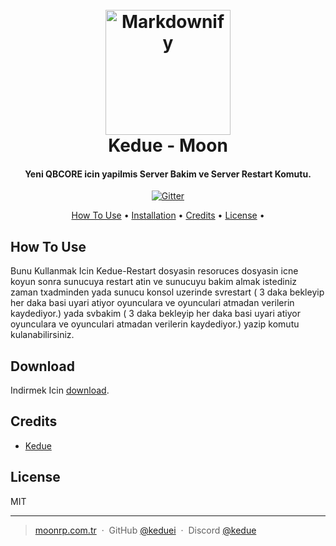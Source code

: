 
<h1 align="center">
  <br>
  <a href="http://www.amitmerchant.com/electron-markdownify"><img src="https://raw.githubusercontent.com/amitmerchant1990/electron-markdownify/master/app/img/markdownify.png" alt="Markdownify" width="200"></a>
  <br>
  Kedue - Moon
  <br>
</h1>

<h4 align="center">Yeni QBCORE icin yapilmis Server Bakim ve Server Restart Komutu.</h4>

<p align="center">
  <a href="https://badge.fury.io/js/electron-markdownify">
    <img src="https://badge.fury.io/js/electron-markdownify.svg"
         alt="Gitter">
  </a>

<p align="center">
  <a href="#how-to-use">How To Use</a> •
  <a href="#download">Installation</a> •
  <a href="#credits">Credits</a> •
  <a href="#license">License</a> •
</p>


## How To Use

Bunu Kullanmak Icin Kedue-Restart dosyasin resoruces dosyasin icne koyun sonra sunucuya restart atin ve sunucuyu bakim almak istediniz zaman txadminden yada sunucu konsol uzerinde svrestart ( 3 daka bekleyip her daka basi uyari atiyor oyunculara ve oyunculari atmadan verilerin kaydediyor.) yada svbakim ( 3 daka bekleyip her daka basi uyari atiyor oyunculara ve oyunculari atmadan verilerin kaydediyor.) yazip komutu kulanabilirsiniz.

## Download

Indirmek Icin [download](https://github.com/keduei/Kedue-Restart/releases/tag/v1.0.0).

## Credits

- [Kedue](http://discord.gg/moonrp)

## License

MIT

---

> [moonrp.com.tr](https://www.moonrp.com.tr) &nbsp;&middot;&nbsp;
> GitHub [@keduei](https://github.com/keduei) &nbsp;&middot;&nbsp;
> Discord [@kedue](https://discordapp.com/channels/@me/1059905356827996180/)

